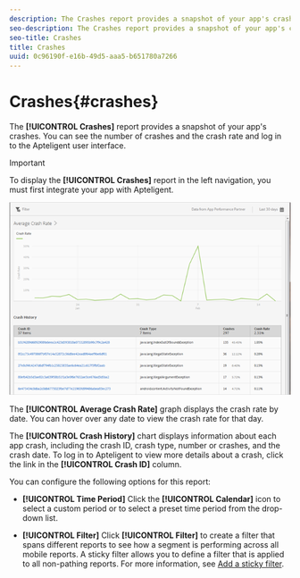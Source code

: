 ```yaml
---
description: The Crashes report provides a snapshot of your app's crashes. You can see the number of crashes and the crash rate and log in to the Apteligent user interface.
seo-description: The Crashes report provides a snapshot of your app's crashes. You can see the number of crashes and the crash rate and log in to the Apteligent user interface.
seo-title: Crashes
title: Crashes
uuid: 0c96190f-e16b-49d5-aaa5-b651780a7266
---
```


# Crashes{#crashes}

The **[!UICONTROL Crashes]** report provides a snapshot of your app's crashes. You can see the number of crashes and the crash rate and log in to the Apteligent user interface.

>[!IMPORTANT]
>
>To display the **[!UICONTROL Crashes]** report in the left navigation, you must first integrate your app with Apteligent.

![crashes](assets/crashes.png)

The **[!UICONTROL Average Crash Rate]** graph displays the crash rate by date. You can hover over any date to view the crash rate for that day.

The **[!UICONTROL Crash History]** chart displays information about each app crash, including the crash ID, crash type, number or crashes, and the crash date. To log in to Apteligent to view more details about a crash, click the link in the **[!UICONTROL Crash ID]** column.

You can configure the following options for this report:

* **[!UICONTROL Time Period]**
    Click the **[!UICONTROL Calendar]** icon to select a custom period or to select a preset time period from the drop-down list.

* **[!UICONTROL Filter]**
    Click **[!UICONTROL Filter]** to create a filter that spans different reports to see how a segment is performing across all mobile reports. A sticky filter allows you to define a filter that is applied to all non-pathing reports. For more information, see [Add a sticky filter](../usage/reports-customize/t-sticky-filter.md).